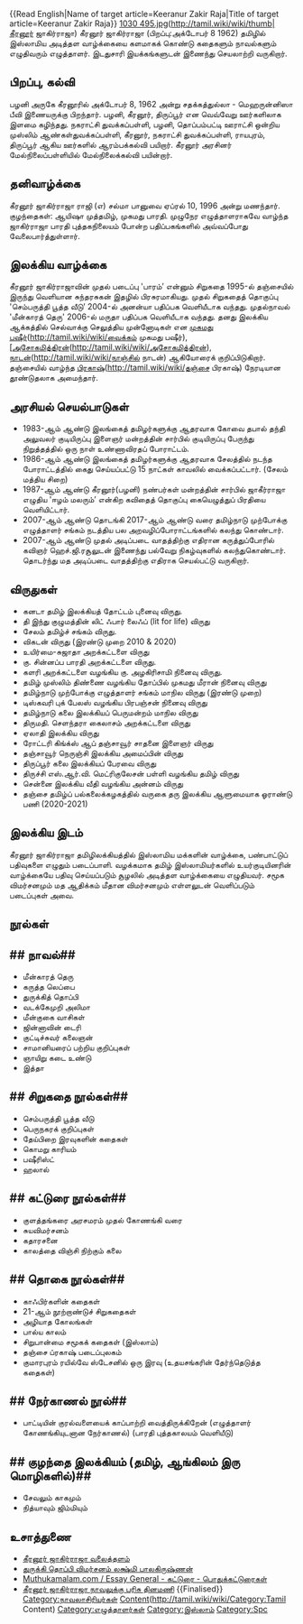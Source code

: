 {{Read English|Name of target article=Keeranur Zakir Raja|Title of target article=Keeranur Zakir Raja}}
[1030 495.jpg](File:Keeranur-zakir-raja)(http://tamil.wiki/wiki/thumb|கீரனூர் ஜாகிர்ராஜா)
கீரனூர் ஜாகிர்ராஜா (பிறப்பு:அக்டோபர் 8 1962) தமிழில் இஸ்லாமிய அடித்தள வாழ்க்கையை களமாகக் கொண்டு கதைகளும் நாவல்களும் எழுதிவரும் எழுத்தாளர். இடதுசாரி இயக்கங்களுடன் இணைந்து செயலாற்றி வருகிறார்.
## பிறப்பு, கல்வி
பழனி அருகே கீரனூரில் அக்டோபர் 8, 1962 அன்று சதக்கத்துல்லா - மெஹருன்னிஸா பீவி இணையருக்கு பிறந்தார். பழனி, கீரனூர், திருப்பூர் என வெவ்வேறு ஊர்களிலாக இளமை கழிந்தது. நகராட்சி துவக்கப்பள்ளி, பழனி, தொப்பம்பட்டி ஊராட்சி ஒன்றிய முஸ்லிம் ஆண்கள்துவக்கப்பள்ளி, கீரனூர், நகராட்சி துவக்கப்பள்ளி, ராயபுரம், திருப்பூர் ஆகிய ஊர்களில் ஆரம்பக்கல்வி பயிறார். கீரனூர் அரசினர் மேல்நிலைப்பள்ளியில் மேல்நிலைக்கல்வி பயின்றார்.
## தனிவாழ்க்கை
கீரனூர் ஜாகிர்ராஜா ராஜி (எ) சல்மா பானுவை ஏப்ரல் 10, 1996 அன்று மணந்தார். குழந்தைகள்: ஆயிஷா முத்தமிழ், முகமது பாரதி. முழுநேர எழுத்தாளராகவே வாழ்ந்த ஜாகிர்ராஜா பாரதி புத்தகநிலையம் போன்ற பதிப்பகங்களில் அவ்வப்போது வேலைபார்த்துள்ளார்.
## இலக்கிய வாழ்க்கை
கீரனூர் ஜாகிர்ராஜாவின் முதல் படைப்பு 'பாரம்’ என்னும் சிறுகதை 1995-ல் தஞ்சையில் இருந்து வெளியான சுந்தரசுகன் இதழில் பிரசுரமாகியது. முதல் சிறுகதைத் தொகுப்பு 'செம்பருத்தி பூத்த வீடு’ 2004-ல் அனன்யா பதிப்பக வெளியீடாக வந்தது. முதல்நாவல் 'மீன்காரத் தெரு' 2006-ல் மருதா பதிப்பக வெளியீடாக வந்தது. தனது இலக்கிய ஆக்கத்தில் செல்வாக்கு செலுத்திய முன்னோடிகள் என [முகமது பஷீர்](வைக்கம்)(http://tamil.wiki/wiki/வைக்கம் முகமது பஷீர்), [[அசோகமித்திரன்](புதுமைப்பித்தன்](http://tamil.wiki/wiki/புதுமைப்பித்தன்),)(http://tamil.wiki/wiki/அசோகமித்திரன்), [நாடன்](நாஞ்சில்)(http://tamil.wiki/wiki/நாஞ்சில் நாடன்) ஆகியோரைக் குறிப்பிடுகிறார்.  தஞ்சையில் வாழ்ந்த [பிரகாஷ்](தஞ்சை)(http://tamil.wiki/wiki/தஞ்சை பிரகாஷ்) நேரடியான தூண்டுதலாக அமைந்தார். 
## அரசியல் செயல்பாடுகள்
* 1983-ஆம் ஆண்டு இலங்கைத் தமிழர்களுக்கு ஆதரவாக கோவை தபால் தந்தி அலுவலர் குடியிருப்பு இளைஞர் மன்றத்தின் சார்பில் குடியிருப்பு பேருந்து நிறுத்தத்தில் ஒரு நாள் உண்ணாவிரதப் போராட்டம்.
* 1986-ஆம் ஆண்டு இலங்கைத் தமிழர்களுக்கு ஆதரவாக சேலத்தில் நடந்த போராட்டத்தில் கைது செய்யப்பட்டு 15 நாட்கள் காவலில் வைக்கப்பட்டார். (சேலம் மத்திய சிறை)
* 1987-ஆம் ஆண்டு கீரனூர்(பழனி) நண்பர்கள் மன்றத்தின் சார்பில் ஜாகீர்ராஜா எழுதிய 'ஈழம் மலரும்’ என்கிற கவிதைத் தொகுப்பு கையெழுத்துப் பிரதியை வெளியிட்டார்.
* 2007-ஆம் ஆண்டு தொடங்கி 2017-ஆம் ஆண்டு வரை தமிழ்நாடு முற்போக்கு எழுத்தாளர் சங்கம் நடத்திய பல அறவழிப்போராட்டங்களில் கலந்து கொண்டார்.
* 2007-ஆம் ஆண்டு முதல் அடிப்படை வாதத்திற்கு எதிரான கருத்துப்போரில் கவிஞர் ஹெச்.ஜி.ரசூலுடன் இணைந்து பல்வேறு நிகழ்வுகளில் கலந்துகொண்டார். தொடர்ந்து மத அடிப்படை வாதத்திற்கு எதிராக செயல்பட்டு வருகிறார்.
## விருதுகள்
* கனடா தமிழ் இலக்கியத் தோட்டம் புனைவு விருது.
* தி இந்து குழுமத்தின் லிட் ஃபார் லைஃப் (lit for life) விருது
* சேலம் தமிழ்ச் சங்கம் விருது.
* விகடன் விருது (இரண்டு முறை 2010 & 2020)
* உயிர்மை-சுஜாதா அறக்கட்டளை விருது
* கு. சின்னப்ப பாரதி அறக்கட்டளை விருது.
* களரி அறக்கட்டளை வழங்கிய கு. அழகிரிசாமி நினைவு விருது.
* தமிழ் முஸ்லிம் திண்ணை வழங்கிய தோப்பில் முகமது மீரான் நினைவு விருது
* தமிழ்நாடு முற்போக்கு எழுத்தாளர் சங்கம் மாநில விருது (இரண்டு முறை)
* டிஸ்கவரி புக் பேலஸ் வழங்கிய பிரபஞ்சன் நினைவு விருது
* தமிழ்நாடு கலை இலக்கியப் பெருமன்றம் மாநில விருது
* திருமதி. செளந்தரா கைலாசம் அறக்கட்டளை விருது
* ஏலாதி இலக்கிய விருது
* ரோட்டரி கிங்க்ஸ் ஆப் தஞ்சாவூர் சாதனை இளைஞர் விருது
* தஞ்சாவூர் நெருஞ்சி இலக்கிய அமைப்பின் விருது
* திருப்பூர் கலை இலக்கியப் பேரவை விருது
* திருச்சி எஸ்.ஆர்.வி. மெட்ரிகுலேசன் பள்ளி வழங்கிய தமிழ் விருது
* சென்னை இலக்கிய வீதி வழங்கிய அன்னம் விருது
* தஞ்சை தமிழ்ப் பல்கலைக்கழகத்தில் வருகை தரு இலக்கிய ஆளுமையாக ஓராண்டு பணி (2020-2021)
## இலக்கிய இடம்
கீரனூர் ஜாகிர்ராஜா தமிழிலக்கியத்தில் இஸ்லாமிய மக்களின் வாழ்க்கை, பண்பாட்டுப் பதிவுகளை எழுதும் படைப்பாளி. வழக்கமாக தமிழ் இஸ்லாமியர்களில் உயர்குடியினரின் வாழ்க்கையே பதிவு செய்யப்படும் சூழலில் அடித்தள வாழ்க்கையை எழுதியவர். சமூக விமர்சனமும் மத ஆதிக்கம் மீதான விமர்சனமும் எள்ளலுடன் வெளிப்படும் படைப்புகள் அவை.
## நூல்கள்
## ## நாவல்## 
* மீன்காரத் தெரு
* கருத்த லெப்பை
* துருக்கித் தொப்பி
* வடக்கேமுறி அலிமா
* மீன்குகை வாசிகள்
* ஜின்னாவின் டைரி
* குட்டிச்சுவர் கலைஞன்
* சாமானியரைப் பற்றிய குறிப்புகள்
* ஞாயிறு கடை உண்டு
* இத்தா 
## ## சிறுகதை நூல்கள்## 
* செம்பருத்தி பூத்த வீடு
* பெருநகரக் குறிப்புகள்
* தேய்பிறை இரவுகளின் கதைகள்
* கொமறு காரியம்
* பஷீரிஸ்ட்
* ஹலால்
## ## கட்டுரை நூல்கள்## 
* குளத்தங்கரை அரசமரம் முதல் கோணங்கி வரை
* சுயவிமர்சனம்
* கதாரசனை
* காலத்தை விஞ்சி நிற்கும் கலை
## ## தொகை நூல்கள்## 
* காஃபிர்களின் கதைகள்
* 21-ஆம் நூற்றாண்டுச் சிறுகதைகள்
* அழியாத கோலங்கள்
* பால்ய காலம்
* சிறுபான்மை சமூகக் கதைகள் (இஸ்லாம்)
* தஞ்சை ப்ரகாஷ் படைப்புலகம்
* குமாரபுரம் ரயில்வே ஸ்டேசனில் ஒரு இரவு (உதயசங்கரின் தேர்ந்தெடுத்த கதைகள்)
## ## நேர்காணல் நூல்## 
* பாட்டியின் குரல்வளையைக் காப்பாற்றி வைத்திருக்கிறேன் (எழுத்தாளர் கோணங்கியுடனான நேர்காணல்) (பாரதி புத்தகாலயம் வெளியீடு)
## ## குழந்தை இலக்கியம் (தமிழ், ஆங்கிலம் இரு மொழிகளில்)## 
* சேவலும் காகமும்
* நித்யாவும் ஜிம்மியும்
## உசாத்துணை
* [கீரனூர் ஜாகிர்ராஜா வலைத்தளம்](https://jakirraja.blogspot.com/)
* [துருக்கி தொப்பி விமர்சனம் லக்ஷ்மி பாலகிருஷ்ணன்](https://malarvanam.wordpress.com/2011/01/05/%e0%ae%aa%e0%ae%9f%e0%ae%bf%e0%ae%a4%e0%af%8d%e0%ae%a4%e0%ae%a4%e0%ae%bf%e0%ae%b2%e0%af%8d-%e0%ae%aa%e0%ae%bf%e0%ae%9f%e0%ae%bf%e0%ae%a4%e0%af%8d%e0%ae%a4%e0%ae%a4%e0%af%81-%e0%ae%a4%e0%af%81/)
* [Muthukamalam.com / Essay General - கட்டுரை - பொதுக்கட்டுரைகள்](http://www.muthukamalam.com/essay/general/p161.html)
* [கீரனூர் ஜாகிர்ராஜா நாவலுக்கு பரிசு தினமணி](https://www.dinamani.com/tamilnadu/2019/aug/06/%E0%AE%95%E0%AF%80%E0%AE%B0%E0%AE%A9%E0%AF%82%E0%AE%B0%E0%AF%8D-%E0%AE%9C%E0%AE%BE%E0%AE%95%E0%AF%80%E0%AE%B0%E0%AF%8D-%E0%AE%B0%E0%AE%BE%E0%AE%9C%E0%AE%BE-%E0%AE%A8%E0%AE%BE%E0%AE%B5%E0%AE%B2%E0%AF%81%E0%AE%95%E0%AF%8D%E0%AE%95%E0%AF%81-%E0%AE%B0%E0%AF%821-%E0%AE%B2%E0%AE%9F%E0%AF%8D%E0%AE%9A%E0%AE%AE%E0%AF%8D-%E0%AE%AA%E0%AE%B0%E0%AE%BF%E0%AE%9A%E0%AF%81-3207616.html)
{{Finalised}}
[Category:நாவலாசிரியர்கள்](http://tamil.wiki/wiki/Category:நாவலாசிரியர்கள்)
[Content](Category:Tamil)(http://tamil.wiki/wiki/Category:Tamil Content)
[Category:எழுத்தாளர்கள்](http://tamil.wiki/wiki/Category:எழுத்தாளர்கள்)
[Category:இஸ்லாம்](http://tamil.wiki/wiki/Category:இஸ்லாம்)
[Category:Spc](http://tamil.wiki/wiki/Category:Spc)